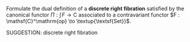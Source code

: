  Formulate the dual definition of a **discrete right fibration** satisfied by the canonical functor $\Pi : \textstyle{\int}\!{F} \to \mathsf{C}$ associated to a contravariant functor $F : \mathsf{C}^\mathrm{op} \to \textup{\textsf{Set}}$.


SUGGESTION: discrete right fibration